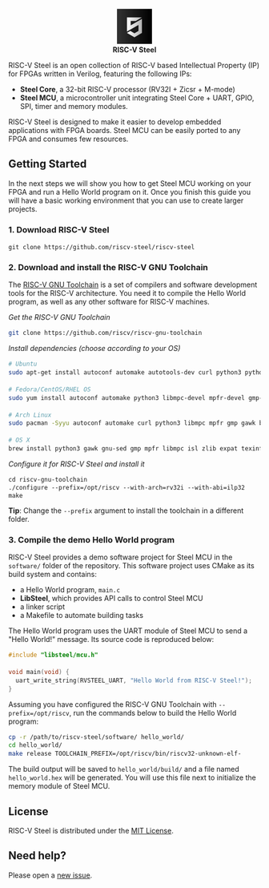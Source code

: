 <p align="center"><img src="docs/source/images/rvsteel_logo.drawio.svg" width="70"/></br><strong>RISC-V Steel</strong></p>

RISC-V Steel is an open collection of RISC-V based Intellectual Property (IP) for FPGAs written in Verilog, featuring the following IPs:

- **Steel Core**, a 32-bit RISC-V processor (RV32I + Zicsr + M-mode)
- **Steel MCU**, a microcontroller unit integrating Steel Core + UART, GPIO, SPI, timer and memory modules.

RISC-V Steel is designed to make it easier to develop embedded applications with FPGA boards. Steel MCU can be easily ported to any FPGA and consumes few resources.

## Getting Started

In the next steps we will show you how to get Steel MCU working on your FPGA and run a Hello World program on it. Once you finish this guide you will have a basic working environment that you can use to create larger projects.

### 1. Download RISC-V Steel

```
git clone https://github.com/riscv-steel/riscv-steel
```

### 2. Download and install the RISC-V GNU Toolchain

The [RISC-V GNU Toolchain](https://github.com/riscv-collab/riscv-gnu-toolchain) is a set of compilers and software development tools for the RISC-V architecture. You need it to compile the Hello World program, as well as any other software for RISC-V machines.

*Get the RISC-V GNU Toolchain*

```bash
git clone https://github.com/riscv/riscv-gnu-toolchain
```

*Install dependencies (choose according to your OS)*

```bash
# Ubuntu
sudo apt-get install autoconf automake autotools-dev curl python3 python3-pip libmpc-dev libmpfr-dev libgmp-dev gawk build-essential bison flex texinfo gperf libtool patchutils bc zlib1g-dev libexpat-dev ninja-build git cmake libglib2.0-dev libslirp-dev

# Fedora/CentOS/RHEL OS
sudo yum install autoconf automake python3 libmpc-devel mpfr-devel gmp-devel gawk  bison flex texinfo patchutils gcc gcc-c++ zlib-devel expat-devel libslirp-devel

# Arch Linux
sudo pacman -Syyu autoconf automake curl python3 libmpc mpfr gmp gawk base-devel bison flex texinfo gperf libtool patchutils bc zlib expat libslirp

# OS X
brew install python3 gawk gnu-sed gmp mpfr libmpc isl zlib expat texinfo flock libslirp
```

*Configure it for RISC-V Steel and install it*

```
cd riscv-gnu-toolchain
./configure --prefix=/opt/riscv --with-arch=rv32i --with-abi=ilp32
make
```
**Tip**: Change the `--prefix` argument to install the toolchain in a different folder.

### 3. Compile the demo Hello World program

RISC-V Steel provides a demo software project for Steel MCU in the `software/` folder of the repository. This software project uses CMake as its build system and contains:

- a Hello World program, `main.c`
- **LibSteel**, which provides API calls to control Steel MCU
- a linker script
- a Makefile to automate building tasks

The Hello World program uses the UART module of Steel MCU to send a "Hello World!" message. Its source code is reproduced below:

```c
#include "libsteel/mcu.h"

void main(void) {
  uart_write_string(RVSTEEL_UART, "Hello World from RISC-V Steel!");
}
```

Assuming you have configured the RISC-V GNU Toolchain with `--prefix=/opt/riscv`, run the commands below to build the Hello World program:

```bash
cp -r /path/to/riscv-steel/software/ hello_world/
cd hello_world/
make release TOOLCHAIN_PREFIX=/opt/riscv/bin/riscv32-unknown-elf-
```

The build output will be saved to `hello_world/build/` and a file named `hello_world.hex` will be generated. You will use this file next to initialize the memory module of Steel MCU.

## License

RISC-V Steel is distributed under the [MIT License](LICENSE).

## Need help?

Please open a [new issue](https://github.com/riscv-steel/riscv-steel/issues).
